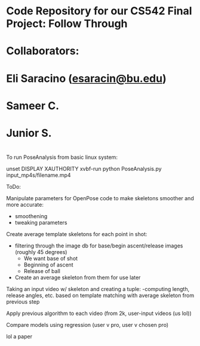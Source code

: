 # 
# Code Repository for our CS542 Final Project: Follow Through
#
# Collaborators:
# Eli Saracino (esaracin@bu.edu)
# Sameer C.
# Junior S.
#

To run PoseAnalysis from basic linux system:

unset DISPLAY XAUTHORITY
xvbf-run python PoseAnalysis.py input_mp4s/filename.mp4


ToDo:

Manipulate parameters for OpenPose code to make skeletons smoother and more accurate:
- smoothening
- tweaking parameters

Create average template skeletons for each point in shot:
- filtering through the image db for base/begin ascent/release images (roughly 45 degrees)
	- We want base of shot
	- Beginning of ascent
	- Release of ball
- Create an average skeleton from them for use later

Taking an input video w/ skeleton and creating a tuple:
-computing length, release angles, etc. based on template matching with average skeleton from previous step

Apply previous algorithm to each video (from 2k, user-input videos (us lol))

Compare models using regression (user v pro, user v chosen pro)

lol a paper
